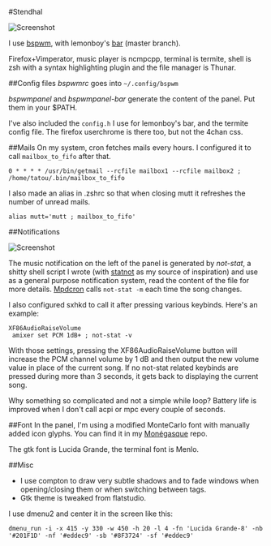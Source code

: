#Stendhal

![Screenshot](https://raw.github.com/tatou-tatou/Themes/master/Stendhal/Stendhal.png)

I use [bspwm](https://github.com/baskerville/bspwm), with lemonboy's [bar](https://github.com/LemonBoy/bar) (master branch).

Firefox+Vimperator, music player is ncmpcpp, terminal is termite, shell is zsh with a syntax highlighting plugin and the file manager is Thunar.

##Config files
*bspwmrc* goes into `~/.config/bspwm`

*bspwmpanel* and *bspwmpanel-bar* generate the content of the panel. Put them in your $PATH.

I've also included the `config.h` I use for lemonboy's bar, and the termite config file. The firefox userchrome is there too, but not the 4chan css.

##Mails
On my system, cron fetches mails every hours. I configured it to call `mailbox_to_fifo` after that.

    0 * * * * /usr/bin/getmail --rcfile mailbox1 --rcfile mailbox2 ; /home/tatou/.bin/mailbox_to_fifo

I also made an alias in .zshrc so that when closing mutt it refreshes the number of unread mails.

    alias mutt='mutt ; mailbox_to_fifo'

##Notifications

![Screenshot](https://raw.github.com/tatou-tatou/Themes/master/Stendhal/notstat.gif)

The music notification on the left of the panel is generated by *not-stat*, a shitty shell script I wrote (with [statnot](https://github.com/halhen/statnot) as my source of inspiration) and use as a general purpose notification system, read the content of the file for more details. [Mpdcron](https://bbs.archlinux.org/viewtopic.php?pid=1354247) calls `not-stat -m` each time the song changes.

I also configured sxhkd to call it after pressing various keybinds. Here's an example:

    XF86AudioRaiseVolume
     amixer set PCM 1dB+ ; not-stat -v

With those settings, pressing the XF86AudioRaiseVolume button will increase the PCM channel volume by 1 dB and then output the new volume value in place of the current song.
If no not-stat related keybinds are pressed during more than 3 seconds, it gets back to displaying the current song.

Why something so complicated and not a simple while loop? Battery life is improved when I don't call acpi or mpc every couple of seconds.

##Font
In the panel, I'm using a modified MonteCarlo font with manually added icon glyphs. You can find it in my [Monégasque](https://github.com/tatou-tatou/Monegasque) repo.

The gtk font is Lucida Grande, the terminal font is Menlo.

##Misc
* I use compton to draw very subtle shadows and to fade windows when opening/closing them or when switching between tags.
* Gtk theme is tweaked from flatstudio.

I use dmenu2 and center it in the screen like this:

    dmenu_run -i -x 415 -y 330 -w 450 -h 20 -l 4 -fn 'Lucida Grande-8' -nb '#201F1D' -nf '#eddec9' -sb '#8F3724' -sf '#eddec9'

